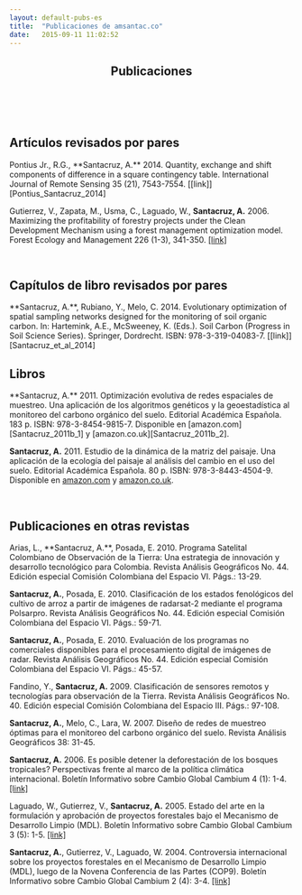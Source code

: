```yaml
---
layout: default-pubs-es
title:  "Publicaciones de amsantac.co"
date:   2015-09-11 11:02:52
---
```

<header>
<h2>Publicaciones</h2>
</header>
<br>

## Artículos revisados por pares
<p></p>
Pontius Jr., R.G., **Santacruz, A.** 2014. Quantity, exchange and shift components of difference in a square contingency table. International Journal of Remote Sensing 35 (21), 7543-7554. [[link]][Pontius_Santacruz_2014]

Gutierrez, V., Zapata, M., Usma, C., Laguado, W., **Santacruz, A.** 2006. Maximizing the profitability of forestry projects under the Clean Development Mechanism using a forest management optimization model. Forest Ecology and Management 226 (1-3), 341-350. [[link]][Gutierrez_et_al_2006]

<br>

## Capítulos de libro revisados por pares
<p></p>
**Santacruz, A.**, Rubiano, Y., Melo, C. 2014. Evolutionary optimization of spatial sampling networks designed for the monitoring of soil organic carbon. In: Hartemink, A.E., McSweeney, K. (Eds.). Soil Carbon (Progress in Soil Science Series). Springer, Dordrecht. ISBN: 978-3-319-04083-7. [[link]][Santacruz_et_al_2014]

<br>

## Libros
<p></p>
**Santacruz, A.** 2011. Optimización evolutiva de redes espaciales de muestreo. Una aplicación de los algoritmos genéticos y la geoestadística al monitoreo del carbono orgánico del suelo. Editorial Académica Española. 183 p. ISBN: 978-3-8454-9815-7. Disponible en [amazon.com][Santacruz_2011b_1] y [amazon.co.uk][Santacruz_2011b_2].

**Santacruz, A.** 2011. Estudio de la dinámica de la matriz del paisaje. Una aplicación de la ecología del paisaje al análisis del cambio en el uso del suelo. Editorial Académica Española. 80 p. ISBN: 978-3-8443-4504-9. Disponible en [amazon.com][Santacruz_2011a_1] y [amazon.co.uk][Santacruz_2011a_2].

<br>

## Publicaciones en otras revistas
<p></p>
Arias, L., **Santacruz, A.**, Posada, E. 2010. Programa Satelital Colombiano de Observación de la Tierra: Una estrategia de innovación y desarrollo tecnológico para Colombia. Revista Análisis Geográficos No. 44. Edición especial Comisión Colombiana del Espacio VI. Págs.: 13-29.

**Santacruz, A.**, Posada, E. 2010. Clasificación de los estados fenológicos del cultivo de arroz a partir de imágenes de radarsat-2 mediante el programa Polsarpro. Revista Análisis Geográficos No. 44. Edición especial Comisión Colombiana del Espacio VI. Págs.: 59-71.   

**Santacruz, A.**, Posada, E. 2010. Evaluación de los programas no comerciales disponibles para el procesamiento digital de imágenes de radar. Revista Análisis Geográficos No. 44. Edición especial Comisión Colombiana del Espacio VI. Págs.: 45-57.

Fandino, Y., **Santacruz, A.** 2009. Clasificación de sensores remotos y tecnologías para observación de la Tierra. Revista Análisis Geográficos No. 40. Edición especial Comisión Colombiana del Espacio III. Págs.: 97-108. 

**Santacruz, A.**, Melo, C., Lara, W. 2007. Diseño de redes de muestreo óptimas para el monitoreo del carbono orgánico del suelo. Revista Análisis Geográficos 38: 31-45.

**Santacruz, A.** 2006. Es posible detener la deforestación de los bosques tropicales? Perspectivas frente al marco de la política climática internacional. Boletín Informativo sobre Cambio Global Cambium 4 (1): 1-4. [[link]][Santacruz_2006]

Laguado, W., Gutierrez, V., **Santacruz, A.** 2005. Estado del arte en la formulación y aprobación de proyectos forestales bajo el Mecanismo de Desarrollo Limpio (MDL). Boletín Informativo sobre Cambio Global Cambium 3 (5): 1-5.  [[link]][Santacruz_et_al_2005]

**Santacruz, A.**, Gutierrez, V., Laguado, W. 2004. Controversia internacional sobre los proyectos forestales en el Mecanismo de Desarrollo Limpio (MDL), luego de la Novena Conferencia de las Partes (COP9). Boletín Informativo sobre Cambio Global Cambium 2 (4): 3-4.  [[link]][Santacruz_et_al_2004]


[Pontius_Santacruz_2014]: http://www.researchgate.net/publication/267979928_Quantity_exchange_and_shift_components_of_difference_in_a_square_contingency_table
[Gutierrez_et_al_2006]: https://www.researchgate.net/publication/222702607_Maximizing_the_profitability_of_forestry_projects_under_the_Clean_Development_Mechanism_using_a_forest_management_optimization_model
[Santacruz_et_al_2014]: http://link.springer.com/chapter/10.1007/978-3-319-04084-4_8
[Santacruz_2011b_2]: http://www.amazon.co.uk/Optimizaci%C3%B3n-evolutiva-redes-espaciales-muestreo/dp/3845498153/ref=sr_1_2?ie=UTF8&qid=1440598996&sr=8-2&keywords=Ali+Santacruz 
[Santacruz_2011b_1]: http://www.amazon.com/Optimizaci%C3%B3n-evolutiva-redes-espaciales-muestreo/dp/3845498153/ref=sr_1_2?ie=UTF8&qid=1440598980&sr=8-2&keywords=Ali+Santacruz
[Santacruz_2011a_2]: http://www.amazon.co.uk/Estudio-din%C3%A1mica-matriz-del-paisaje/dp/3844345043/ref=sr_1_1?ie=UTF8&qid=1440598996&sr=8-1&keywords=Ali+Santacruz
[Santacruz_2011a_1]: http://www.amazon.com/Estudio-din%C3%A1mica-matriz-del-paisaje/dp/3844345043/ref=sr_1_1?ie=UTF8&qid=1440598980&sr=8-1&keywords=Ali+Santacruz&pebp=1440599016935&perid=0AZ8W3AS9D3EMP8MJ91V
[Santacruz_2006]: http://www.carbonoybosques.org/images/stories/esp/Cambium/2006/V4n1.pdf
[Santacruz_et_al_2005]: http://www.carbonoybosques.org/images/stories/esp/Cambium/2005/V3n5.pdf
[Santacruz_et_al_2004]: http://www.carbonoybosques.org/images/stories/esp/Cambium/2004/V2n4.pdf
